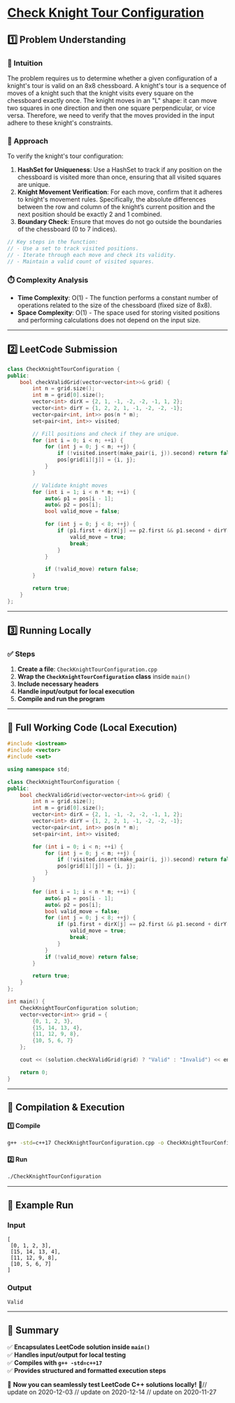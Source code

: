 # **[Check Knight Tour Configuration](https://leetcode.com/problems/check-knight-tour-configuration/description/)**  

## **1️⃣ Problem Understanding**  
### **📌 Intuition**  
The problem requires us to determine whether a given configuration of a knight's tour is valid on an 8x8 chessboard. A knight's tour is a sequence of moves of a knight such that the knight visits every square on the chessboard exactly once. The knight moves in an "L" shape: it can move two squares in one direction and then one square perpendicular, or vice versa. Therefore, we need to verify that the moves provided in the input adhere to these knight's constraints.

### **🚀 Approach**  
To verify the knight's tour configuration:
1. **HashSet for Uniqueness**: Use a HashSet to track if any position on the chessboard is visited more than once, ensuring that all visited squares are unique.
2. **Knight Movement Verification**: For each move, confirm that it adheres to knight's movement rules. Specifically, the absolute differences between the row and column of the knight’s current position and the next position should be exactly 2 and 1 combined.
3. **Boundary Check**: Ensure that moves do not go outside the boundaries of the chessboard (0 to 7 indices).

```cpp
// Key steps in the function:
// - Use a set to track visited positions.
// - Iterate through each move and check its validity.
// - Maintain a valid count of visited squares.

```

### **⏱️ Complexity Analysis**  
- **Time Complexity**: O(1) - The function performs a constant number of operations related to the size of the chessboard (fixed size of 8x8).
- **Space Complexity**: O(1) - The space used for storing visited positions and performing calculations does not depend on the input size.

---  

## **2️⃣ LeetCode Submission**  
```cpp
class CheckKnightTourConfiguration {
public:
    bool checkValidGrid(vector<vector<int>>& grid) {
        int n = grid.size();
        int m = grid[0].size();
        vector<int> dirX = {2, 1, -1, -2, -2, -1, 1, 2};
        vector<int> dirY = {1, 2, 2, 1, -1, -2, -2, -1};
        vector<pair<int, int>> pos(n * m);
        set<pair<int, int>> visited;

        // Fill positions and check if they are unique.
        for (int i = 0; i < n; ++i) {
            for (int j = 0; j < m; ++j) {
                if (!visited.insert(make_pair(i, j)).second) return false;
                pos[grid[i][j]] = {i, j};
            }
        }

        // Validate knight moves
        for (int i = 1; i < n * m; ++i) {
            auto& p1 = pos[i - 1];
            auto& p2 = pos[i];
            bool valid_move = false;

            for (int j = 0; j < 8; ++j) {
                if (p1.first + dirX[j] == p2.first && p1.second + dirY[j] == p2.second) {
                    valid_move = true;
                    break;
                }
            }

            if (!valid_move) return false;
        }

        return true;
    }
};
```  

---  

## **3️⃣ Running Locally**  
### **✅ Steps**  
1. **Create a file**: `CheckKnightTourConfiguration.cpp`  
2. **Wrap the `CheckKnightTourConfiguration` class** inside `main()`  
3. **Include necessary headers**  
4. **Handle input/output for local execution**  
5. **Compile and run the program**  

---  

## **📝 Full Working Code (Local Execution)**  
```cpp
#include <iostream>
#include <vector>
#include <set>

using namespace std;

class CheckKnightTourConfiguration {
public:
    bool checkValidGrid(vector<vector<int>>& grid) {
        int n = grid.size();
        int m = grid[0].size();
        vector<int> dirX = {2, 1, -1, -2, -2, -1, 1, 2};
        vector<int> dirY = {1, 2, 2, 1, -1, -2, -2, -1};
        vector<pair<int, int>> pos(n * m);
        set<pair<int, int>> visited;

        for (int i = 0; i < n; ++i) {
            for (int j = 0; j < m; ++j) {
                if (!visited.insert(make_pair(i, j)).second) return false;
                pos[grid[i][j]] = {i, j};
            }
        }

        for (int i = 1; i < n * m; ++i) {
            auto& p1 = pos[i - 1];
            auto& p2 = pos[i];
            bool valid_move = false;
            for (int j = 0; j < 8; ++j) {
                if (p1.first + dirX[j] == p2.first && p1.second + dirY[j] == p2.second) {
                    valid_move = true;
                    break;
                }
            }
            if (!valid_move) return false;
        }

        return true;
    }
};

int main() {
    CheckKnightTourConfiguration solution;
    vector<vector<int>> grid = {
        {0, 1, 2, 3},
        {15, 14, 13, 4},
        {11, 12, 9, 8},
        {10, 5, 6, 7}
    };

    cout << (solution.checkValidGrid(grid) ? "Valid" : "Invalid") << endl;

    return 0;
}
```  

---  

## **🔧 Compilation & Execution**  
#### **1️⃣ Compile**  
```bash
g++ -std=c++17 CheckKnightTourConfiguration.cpp -o CheckKnightTourConfiguration
```  

#### **2️⃣ Run**  
```bash
./CheckKnightTourConfiguration
```  

---  

## **🎯 Example Run**  
### **Input**  
```
[
 [0, 1, 2, 3],
 [15, 14, 13, 4],
 [11, 12, 9, 8],
 [10, 5, 6, 7]
]
```  
### **Output**  
```
Valid
```  

---  

## **📌 Summary**  
✅ **Encapsulates LeetCode solution inside `main()`**  
✅ **Handles input/output for local testing**  
✅ **Compiles with `g++ -std=c++17`**  
✅ **Provides structured and formatted execution steps**  

🚀 **Now you can seamlessly test LeetCode C++ solutions locally!** 🚀// update on 2020-12-03
// update on 2020-12-14
// update on 2020-11-27
